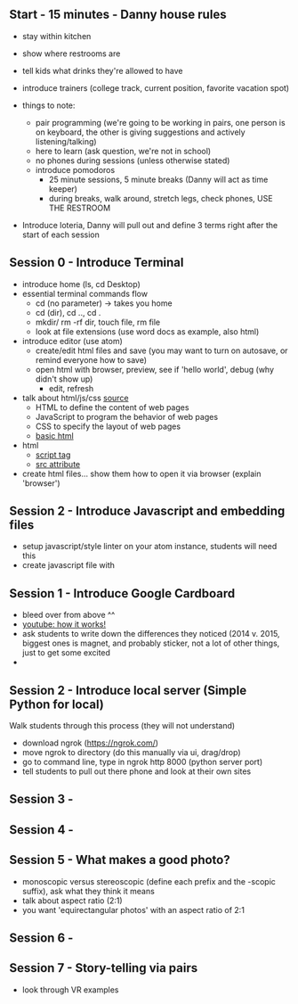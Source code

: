 ## Start - 15 minutes - Danny house rules

  - stay within kitchen
  - show where restrooms are
  - tell kids what drinks they're allowed to have
  - introduce trainers (college track, current position, favorite vacation spot)

  - things to note:
    * pair programming (we're going to be working in pairs, one person is on keyboard, the other is giving suggestions and actively listening/talking)
    * here to learn (ask question, we're not in school)
    * no phones during sessions (unless otherwise stated)
    * introduce pomodoros
      * 25 minute sessions, 5 minute breaks (Danny will act as time keeper)
      * during breaks, walk around, stretch legs, check phones, USE THE RESTROOM

  - Introduce loteria, Danny will pull out and define 3 terms right after the start of each session

## Session 0 - Introduce Terminal
  - introduce home (ls, cd Desktop)
  - essential terminal commands flow
    - cd (no parameter) -> takes you home
    - cd (dir), cd .., cd .
    - mkdir/ rm -rf dir, touch file, rm file
    - look at file extensions (use word docs as example, also html)
  - introduce editor (use atom)
    - create/edit html files and save (you may want to turn on autosave, or remind everyone how to save)
    - open html with browser, preview, see if 'hello world', debug (why didn't show up)
      - edit, refresh
  - talk about html/js/css [source](https://www.w3schools.com/js/default.asp)
    - HTML to define the content of web pages
    - JavaScript to program the behavior of web pages
    - CSS to specify the layout of web pages
    - [basic html](https://www.w3schools.com/html/html_basic.asp)
  - html
    - [script tag](https://www.w3schools.com/tags/tag_script.asp)
    - [src attribute](https://www.w3schools.com/tags/att_script_src.asp)
  - create html files... show them how to open it via browser (explain 'browser')

## Session 2 - Introduce Javascript and embedding files
  - setup javascript/style linter on your atom instance, students will need this
  - create javascript file with 

## Session 1 - Introduce Google Cardboard
  - bleed over from above ^^
  - [youtube: how it works!](https://www.youtube.com/watch?v=SxAj2lyX4oU)
  - ask students to write down the differences they noticed (2014 v. 2015, biggest ones is magnet, and probably sticker, not a lot of other things, just to get some excited
  -

## Session 2 - Introduce local server (Simple Python for local)
 Walk students through this process (they will not understand)
 - download ngrok (https://ngrok.com/)
 - move ngrok to directory (do this manually via ui, drag/drop)
 - go to command line, type in ngrok http 8000 (python server port)
 - tell students to pull out there phone and look at their own sites

## Session 3 -

## Session 4 -

## Session 5 - What makes a good photo?
  - monoscopic versus stereoscopic (define each prefix and the -scopic suffix), ask what they think it means
  - talk about aspect ratio (2:1)
  - you want 'equirectangular photos' with an aspect ratio of 2:1

## Session 6 -

## Session 7 - Story-telling via pairs
* look through VR examples
